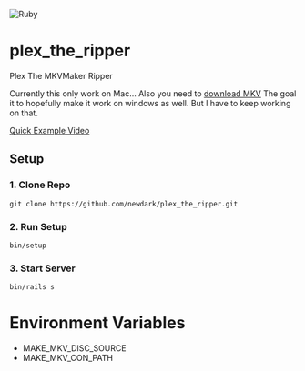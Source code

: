 ![Ruby](https://github.com/brand-it/plex_the_ripper/workflows/Ruby/badge.svg?branch=master)

# plex_the_ripper

Plex The MKVMaker Ripper

Currently this only work on Mac... Also you need to [download MKV](https://www.makemkv.com/download/makemkv_v1.14.3_osx.dmg)
The goal it to hopefully make it work on windows as well. But I have to keep working on that.

[Quick Example Video](https://youtu.be/JMXAXpU-0Ak)


## Setup

### 1. Clone Repo
```shell
git clone https://github.com/newdark/plex_the_ripper.git
```

### 2. Run Setup
```shell
bin/setup
```
### 3. Start Server
```shell
bin/rails s
```
# Environment Variables

  * MAKE_MKV_DISC_SOURCE
  * MAKE_MKV_CON_PATH
